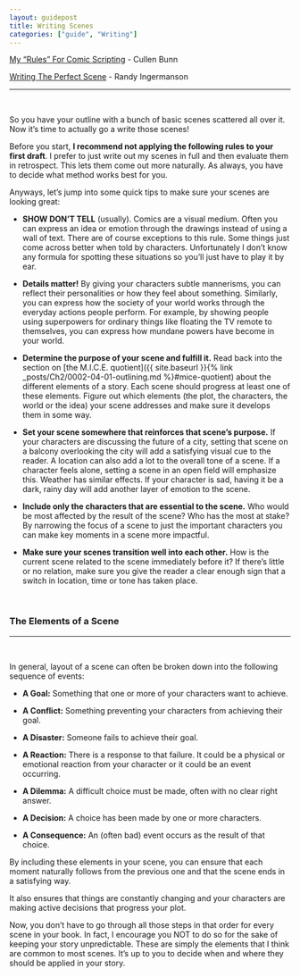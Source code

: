 ```yaml
---
layout: guidepost
title: Writing Scenes
categories: ["guide", "Writing"]
---
```


[My “Rules” For Comic Scripting](http://www.cullenbunn.com/my-rules-for-comic-scripting/) - Cullen Bunn

[Writing The Perfect Scene](http://www.advancedfictionwriting.com/articles/writing-the-perfect-scene/) - Randy Ingermanson

<hr><br>

So you have your outline with a bunch of basic scenes scattered all over it. Now it’s time to actually go a write those scenes!

Before you start, **I recommend not applying the following rules to your first draft**. I prefer to just write out my scenes in full and then evaluate them in retrospect. This lets them come out more naturally. As always, you have to decide what method works best for you.

Anyways, let’s jump into some quick tips to make sure your scenes are looking great:


- **SHOW DON’T TELL** (usually). Comics are a visual medium. Often you can express an idea or emotion through the drawings instead of using a wall of text. There are of course exceptions to this rule. Some things just come across better when told by characters. Unfortunately I don’t know any formula for spotting these situations so you’ll just have to play it by ear.

- **Details matter!** By giving your characters subtle mannerisms, you can reflect their personalities or how they feel about something. Similarly, you can express how the society of your world works through the everyday actions people perform. For example, by showing people using superpowers for ordinary things like floating the TV remote to themselves, you can express how mundane powers have become in your world.

- **Determine the purpose of your scene and fulfill it.** Read back into the section on [the M.I.C.E. quotient]({{ site.baseurl }}{% link _posts/Ch2/0002-04-01-outlining.md %}#mice-quotient) about the different elements of a story. Each scene should progress at least one of these elements. Figure out which elements (the plot, the characters, the world or the idea) your scene addresses and make sure it develops them in some way.

- **Set your scene somewhere that reinforces that scene’s purpose.** If your characters are discussing the future of a city, setting that scene on a balcony overlooking the city will add a satisfying visual cue to the reader. A location can also add a lot to the overall tone of a scene. If a character feels alone, setting a scene in an open field will emphasize this. Weather has similar effects. If your character is sad, having it be a dark, rainy day will add another layer of emotion to the scene.

- **Include only the characters that are essential to the scene.** Who would be most affected by the result of the scene? Who has the most at stake? By narrowing the focus of a scene to just the important characters you can make key moments in a scene more impactful.

- **Make sure your scenes transition well into each other.** How is the current scene related to the scene immediately before it? If there’s little or no relation, make sure you give the reader a clear enough sign that a switch in location, time or tone has taken place.

<br>

### The Elements of a Scene

<hr><br>

In general, layout of a scene can often be broken down into the following sequence of events:

- **A Goal:** Something that one or more of your characters want to achieve.

- **A Conflict:** Something preventing your characters from achieving their goal.

- **A Disaster:** Someone fails to achieve their goal.

- **A Reaction:** There is a response to that failure. It could be a physical or emotional reaction from your character or it could be an event occurring.

- **A Dilemma:** A difficult choice must be made, often with no clear right answer.

- **A Decision:** A choice has been made by one or more characters.

- **A Consequence:** An (often bad) event occurs as the result of that choice.

By including these elements in your scene, you can ensure that each moment naturally follows from the previous one and that the scene ends in a satisfying way.

It also ensures that things are constantly changing and your characters are making active decisions that progress your plot.

Now, you don’t have to go through all those steps in that order for every scene in your book. In fact, I encourage you NOT to do so for the sake of keeping your story unpredictable. These are simply the elements that I think are common to most scenes. It’s up to you to decide when and where they should be applied in your story.